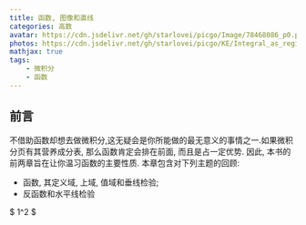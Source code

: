 ```yaml
---
title: 函数, 图像和直线
categories: 高数
avatar: https://cdn.jsdelivr.net/gh/starlovei/picgo/Image/78468086_p0.png
photos: https://cdn.jsdelivr.net/gh/starlovei/picgo/KE/Integral_as_region_under_curve.svg
mathjax: true
tags:
    - 微积分
    - 函数
---
```

## 前言
不借助函数却想去做微积分,这无疑会是你所能做的最无意义的事情之一.如果微积分页有其营养成分表, 那么函数肯定会排在前面, 而且是占一定优势. <!-- more --> 因此, 本书的前两章旨在让你温习函数的主要性质. 本章包含对下列主题的回顾:
+ 函数, 其定义域, 上域, 值域和垂线检验;
+ 反函数和水平线检验

$ 1^2 $